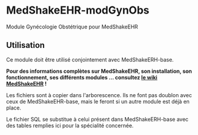# MedShakeEHR-modGynObs
Module Gynécologie Obstétrique pour MedShakeEHR

## Utilisation
Ce module doit être utilisé conjointement avec MedShakeERH-base.

**Pour des informations complètes sur MedShakeEHR, son installation, son fonctionnement, ses différents modules ... consultez [le wiki MedShakeEHR](https://github.com/MedShake/MedShakeEHR-base/wiki) !**

Les fichiers sont à copier dans l'arborescence. Ils ne font pas doublon avec ceux de MedShakeEHR-base, mais le feront si un autre module est déjà en place.

Le fichier SQL se substitue à celui présent dans MedShakeERH-base avec des tables remplies ici pour la spécialité concernée. 

